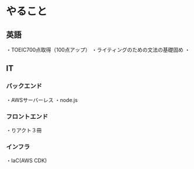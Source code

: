 # やること
## 英語
・TOEIC700点取得（100点アップ）
・ライティングのための文法の基礎固め
・
## IT
### バックエンド
・AWSサーバーレス
・node.js

### フロントエンド
・りアクト３冊

### インフラ
・IaC(AWS CDK)
